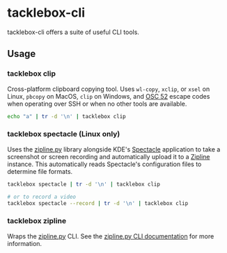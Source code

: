 # tacklebox-cli

tacklebox-cli offers a suite of useful CLI tools.

## Usage

### tacklebox clip

Cross-platform clipboard copying tool. Uses `wl-copy`, `xclip`, or `xsel` on Linux, `pbcopy` on MacOS, `clip` on Windows, and [OSC 52](https://www.reddit.com/r/vim/comments/k1ydpn/a_guide_on_how_to_copy_text_from_anywhere/) escape codes when operating over SSH or when no other tools are available.

```bash
echo "a" | tr -d '\n' | tacklebox clip
```

### tacklebox spectacle (Linux only)

Uses the [zipline.py](https://pypi.org/project/zipline-py/) library alongside KDE's [Spectacle](https://invent.kde.org/plasma/spectacle) application to take a screenshot or screen recording and automatically upload it to a [Zipline](https://github.com/diced/zipline) instance. This automatically reads Spectacle's configuration files to determine file formats.

```bash
tacklebox spectacle | tr -d '\n' | tacklebox clip

# or to record a video
tacklebox spectacle --record | tr -d '\n' | tacklebox clip
```

### tacklebox zipline

Wraps the [zipline.py](https://pypi.org/project/zipline-py/) CLI. See the [zipline.py CLI documentation](https://ziplinepy.readthedocs.io/en/latest/cli.html) for more information.
